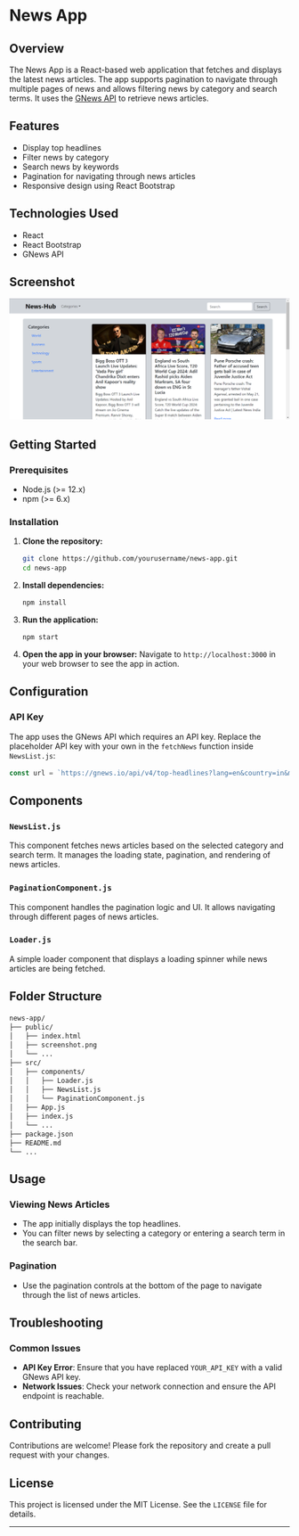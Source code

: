 # News App

## Overview

The News App is a React-based web application that fetches and displays the latest news articles. The app supports pagination to navigate through multiple pages of news and allows filtering news by category and search terms. It uses the [GNews API](https://gnews.io/) to retrieve news articles.

## Features

- Display top headlines
- Filter news by category
- Search news by keywords
- Pagination for navigating through news articles
- Responsive design using React Bootstrap

## Technologies Used

- React
- React Bootstrap
- GNews API

## Screenshot

![News App Screenshot](<./src/images/Screenshot%20(126).png>)

## Getting Started

### Prerequisites

- Node.js (>= 12.x)
- npm (>= 6.x)

### Installation

1. **Clone the repository:**

   ```bash
   git clone https://github.com/yourusername/news-app.git
   cd news-app
   ```

2. **Install dependencies:**

   ```bash
   npm install
   ```

3. **Run the application:**

   ```bash
   npm start
   ```

4. **Open the app in your browser:**
   Navigate to `http://localhost:3000` in your web browser to see the app in action.

## Configuration

### API Key

The app uses the GNews API which requires an API key. Replace the placeholder API key with your own in the `fetchNews` function inside `NewsList.js`:

```javascript
const url = `https://gnews.io/api/v4/top-headlines?lang=en&country=in&max=10&apikey=YOUR_API_KEY`;
```

## Components

### `NewsList.js`

This component fetches news articles based on the selected category and search term. It manages the loading state, pagination, and rendering of news articles.

### `PaginationComponent.js`

This component handles the pagination logic and UI. It allows navigating through different pages of news articles.

### `Loader.js`

A simple loader component that displays a loading spinner while news articles are being fetched.

## Folder Structure

```
news-app/
├── public/
│   ├── index.html
│   ├── screenshot.png
│   └── ...
├── src/
│   ├── components/
│   │   ├── Loader.js
│   │   ├── NewsList.js
│   │   └── PaginationComponent.js
│   ├── App.js
│   ├── index.js
│   └── ...
├── package.json
├── README.md
└── ...
```

## Usage

### Viewing News Articles

- The app initially displays the top headlines.
- You can filter news by selecting a category or entering a search term in the search bar.

### Pagination

- Use the pagination controls at the bottom of the page to navigate through the list of news articles.

## Troubleshooting

### Common Issues

- **API Key Error**: Ensure that you have replaced `YOUR_API_KEY` with a valid GNews API key.
- **Network Issues**: Check your network connection and ensure the API endpoint is reachable.

## Contributing

Contributions are welcome! Please fork the repository and create a pull request with your changes.

## License

This project is licensed under the MIT License. See the `LICENSE` file for details.

---
